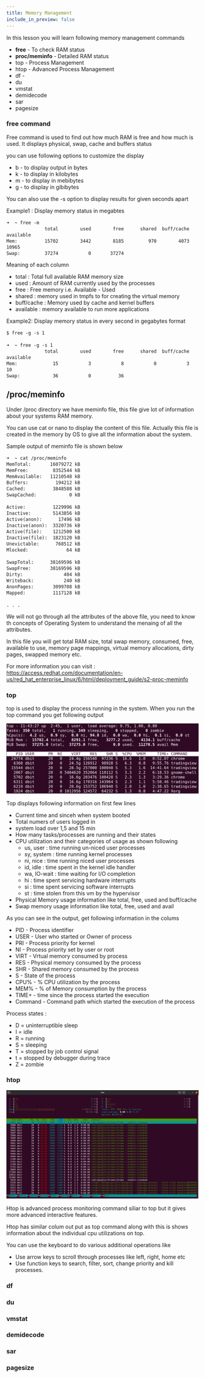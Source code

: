 ```yaml
---
title: Memory Management 
include_in_preview: false
---
```


In this lesson you will learn following memory management commands

+ **free**  - To check RAM status 
+ **proc/meminfo** - Detailed RAM status 
+ top  - Process Management 
+ htop - Advanced Process Management 
+ df - 
+ du
+ vmstat
+ demidecode
+ sar
+ pagesize 
  

### free command 

Free command is used to find out how much RAM is free and how much is used. It displays physical, swap, cache and buffers status 

you can use following options to customize the display 

- b - to display output in bytes
- k - to display in kilobytes 
- m - to display in mebibytes
- g - to display in gibibytes 

You can also use the -s option to display results for given seconds apart

Example1 : Display memory status in megabtes

```
➜  ~ free -m     
              total        used        free      shared  buff/cache   available
Mem:          15702        3442        8185         970        4073       10965
Swap:         37274           0       37274

```

Meaning of each column 

+ total : Total full available RAM memory size
+ used :  Amount of RAM currently used by the processes
+ free : Free memory i.e. Available - Used 
+ shared : memory used in tmpfs to for creating the virtual memory
+ buff/cache : Memory used by cache and kernel buffers 
+ available : memory available to run more applications 

Example2: Display memory status in every second in gegabytes format

```
$ free -g -s 1

➜  ~ free -g -s 1
              total        used        free      shared  buff/cache   available
Mem:             15           3           8           0           3          10
Swap:            36           0          36

```


## /proc/meminfo 

Under /proc directory we have meminfo file, this file give lot of information about your systems RAM memory.

You can use cat or nano to display the content of this file. Actually this file is created in the memory by OS to give all the information about the system.


Sample output of meminfo file is shown below

```
➜  ~ cat /proc/meminfo 
MemTotal:       16079272 kB
MemFree:         8352544 kB
MemAvailable:   11210548 kB
Buffers:          194212 kB
Cached:          3848588 kB
SwapCached:            0 kB

Active:          1229996 kB
Inactive:        5143856 kB
Active(anon):      17496 kB
Inactive(anon):  3320736 kB
Active(file):    1212500 kB
Inactive(file):  1823120 kB
Unevictable:      768512 kB
Mlocked:              64 kB

SwapTotal:      38169596 kB
SwapFree:       38169596 kB
Dirty:               404 kB
Writeback:           240 kB
AnonPages:       3099708 kB
Mapped:          1117128 kB

. . . 

```

We will not go through all the attributes of the above file, you need to know th concepts of Operating System to understand the menaing of all the attributes.

In this file you will get total RAM size, total swap memory, consumed, free, available to use, memory page mappings, virtual memory allocations, dirty pages, swapped memory etc.

For more information you can visit : https://access.redhat.com/documentation/en-us/red_hat_enterprise_linux/6/html/deployment_guide/s2-proc-meminfo

### top

top is used to display the process running in the system. When you run the top command you get following output

![top command ](top.png)

Top displays following information on first few lines 

+ Current time and sinceh when system booted 
+ Total numers of users logged in 
+ system load over 1,5 and 15 min 
+ How many tasks/processes are running and their states 
+ CPU utilization and their categories of usage as shown following 
    + us, user    : time running un-niced user processes
    + sy, system  : time running kernel processes
    + ni, nice    : time running niced user processes
    + id, idle    : time spent in the kernel idle handler
    + wa, IO-wait : time waiting for I/O completion
    + hi : time spent servicing hardware interrupts
    + si : time spent servicing software interrupts
    + st : time stolen from this vm by the hypervisor
+ Physical Memory usage information like total, free, used and buff/cache 
+ Swap memory usage information like total, free, used and avail


As you can see in the output, get following information in the colums

+ PID - Process identifier 
+ USER - User who started or Owner of process 
+ PRI - Process priority for kernel
+ NI - Process priority set by user or root 
+ VIRT - Vrtual memory consumed by process 
+ RES - Physical memory consumed by the process 
+ SHR - Shared memory consumed by the process 
+ S - State of the process 
+ CPU% - % CPU utilization by the process 
+ MEM% - % of Memory consumption by the process 
+ TIME+ - time since the process started the execution 
+ Command - Command path which started the execution of the process 


Process states : 

+  D = uninterruptible sleep
+  I = idle
+  R = running
+  S = sleeping
+  T = stopped by job control signal
+  t = stopped by debugger during trace
+  Z = zombie


### htop

![htop command ](htop.png)

Htop is advanced process monitoring command siliar to top but it gives more advanced interactive features. 

Htop has similar colum out put as top command along with this is shows information about the individual cpu utilizations on top.

You can use the keyboard to do various additional operations like 

+ Use arrow keys to scroll through processes like left, right, home etc
+ Use function keys to search, filter, sort, change priority and kill processes.


### df 

### du

### vmstat

### demidecode

### sar

### pagesize 